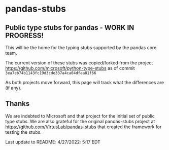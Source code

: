 # pandas-stubs

## Public type stubs for pandas - WORK IN PROGRESS!

This will be the home for the typing stubs supported by the pandas core team.

The current version of these stubs was copied/forked from the project https://github.com/microsoft/python-type-stubs as of commit `3ea7eb74b1143fc19d3cde337a4ca04dfaa81f66`

As both projects move forward, this page will track what the differences are (if any).

## Thanks

We are indebted to Microsoft and that project for the initial set of public type stubs.  We are also grateful for the original pandas-stubs project at https://github.com/VirtusLab/pandas-stubs that created the framework for testing the stubs.

Last update to README: 4/27/2022: 5:17 EDT 
